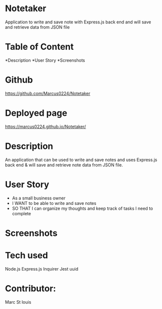 # Notetaker
Application to write and save note with Express.js back end and will save and retrieve data from JSON file

# Table of Content
*Description 
*User Story 
*Screenshots

# Github
https://github.com/Marcus0224/Notetaker

# Deployed page
https://marcus0224.github.io/Notetaker/


# Description 
An application that can be used to write and save notes and uses Express.js back end & will save and retrieve note data from JSON file.

# User Story 
- As a small business owner
- I WANT to be able to write and save notes 
- SO THAT I can organize my thoughts and keep track of tasks I need to complete

# Screenshots

# Tech used 
Node.js
Express.js
Inquirer
Jest
uuid

# Contributor:
Marc St louis


